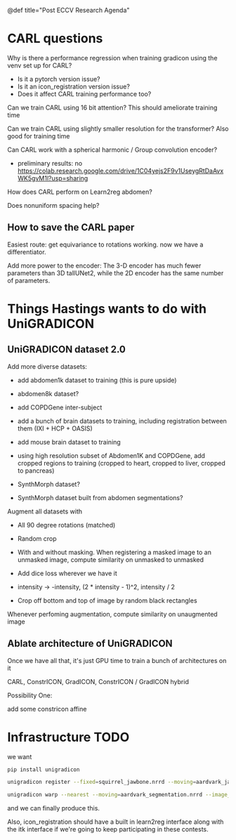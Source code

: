 @def title="Post ECCV Research Agenda"


# CARL questions

Why is there a performance regression when training gradicon using the venv set up for CARL?

 - Is it a pytorch version issue?
 - Is it an icon\_registration version issue?
 - Does it affect CARL training performance too?

Can we train CARL using 16 bit attention? This should ameliorate training time

Can we train CARL using slightly smaller resolution for the transformer? Also good for training time

Can CARL work with a spherical harmonic / Group convolution encoder?

 - preliminary results: no https://colab.research.google.com/drive/1C04yejs2F9v1UseygRtDaAvxWK5gvM1l?usp=sharing

How does CARL perform on Learn2reg abdomen?

Does nonuniform spacing help?

## How to save the CARL paper

Easiest route: get equivariance to rotations working. now we have a differentiator.

Add more power to the encoder: The 3-D encoder has much fewer parameters than 3D tallUNet2, while the 2D encoder has the same number of parameters.
 

# Things Hastings wants to do with UniGRADICON

## UniGRADICON dataset 2.0

Add more diverse datasets:

 - add abdomen1k dataset to training (this is pure upside)

 - abdomen8k dataset?

 - add COPDGene inter-subject 

 - add a bunch of brain datasets to training, including registration between them (IXI + HCP + OASIS)

 - add mouse brain dataset to training

 - using high resolution subset of Abdomen1K and COPDGene, add cropped regions to training (cropped to heart, cropped to liver, cropped to pancreas) 

 - SynthMorph dataset?

 - SynthMorph dataset built from abdomen segmentations?

Augment all datasets with

 - All 90 degree rotations (matched)

 - Random crop

 - With and without masking. When registering a masked image to an unmasked image, compute similarity on unmasked to unmasked

 - Add dice loss wherever we have it

 - intensity -> -intensity, (2 * intensity - 1)^2, intensity / 2

 - Crop off bottom and top of image by random black rectangles

Whenever perfoming augmentation, compute similarity on unaugmented image


## Ablate architecture of UniGRADICON

Once we have all that, it's just GPU time to train a bunch of architectures on it

CARL, ConstrICON, GradICON, ConstrICON / GradICON hybrid

Possibility One:

add some constricon affine 


# Infrastructure TODO

we want 

```bash
pip install unigradicon

unigradicon register --fixed=squirrel_jawbone.nrrd --moving=aardvark_jawbone.nrrd --transform_out=transform.nrrd

unigradicon warp --nearest --moving=aardvark_segmentation.nrrd --image_out=warped_jawbone.nrrd
```

and we can finally produce this.

Also, icon\_registration should have a built in learn2reg interface along with the itk interface if we're going to keep participating in these contests.


